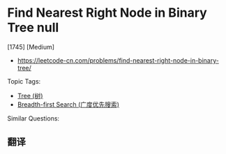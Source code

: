 # Find Nearest Right Node in Binary Tree null

[1745] [Medium]

- https://leetcode-cn.com/problems/find-nearest-right-node-in-binary-tree/

Topic Tags:

- [Tree (树)](https://leetcode-cn.com/tag/tree/)
- [Breadth-first Search (广度优先搜索)](https://leetcode-cn.com/tag/breadth-first-search/)

Similar Questions:

## 翻译
